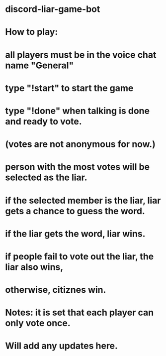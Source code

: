 # discord-liar-game-bot

# How to play:

# all players must be in the voice chat name "General"
# type "!start" to start the game
# type "!done" when talking is done and ready to vote.
#   (votes are not anonymous for now.)
 
# person with the most votes will be selected as the liar.
# if the selected member is the liar, liar gets a chance to guess the word.
# if the liar gets the word, liar wins.
# if people fail to vote out the liar, the liar also wins,
# otherwise, citiznes win.

# Notes: it is set that each player can only vote once.
# Will add any updates here.
